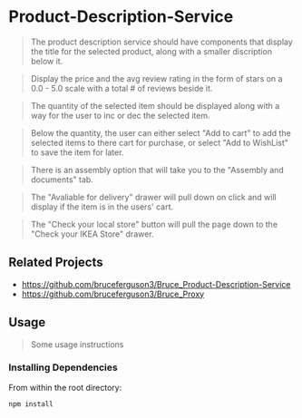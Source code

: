 # Product-Description-Service

> The product description service should have components that display the title for the selected 
> product, along with a smaller discription below it. 

> Display the price and the avg review rating in the form of stars on a 0.0 - 5.0 scale 
> with a total # of reviews beside it.

> The quantity of the selected item should be displayed along with a way for the user to inc or dec
> the selected item. 

> Below the quantity, the user can either select "Add to cart" to add the selected items
> to there cart for purchase, or select "Add to WishList" to save the item for later. 

> There is an assembly option that will take you to the "Assembly and documents" tab. 

> The "Avaliable for delivery" drawer will pull down on click and 
> will display if the item is in the users' cart. 

> The "Check your local store" button will pull the page down to the 
> "Check your IKEA Store" drawer.

## Related Projects

  - https://github.com/bruceferguson3/Bruce_Product-Description-Service
  - https://github.com/bruceferguson3/Bruce_Proxy

## Usage

> Some usage instructions

### Installing Dependencies

From within the root directory:

```
npm install
```


